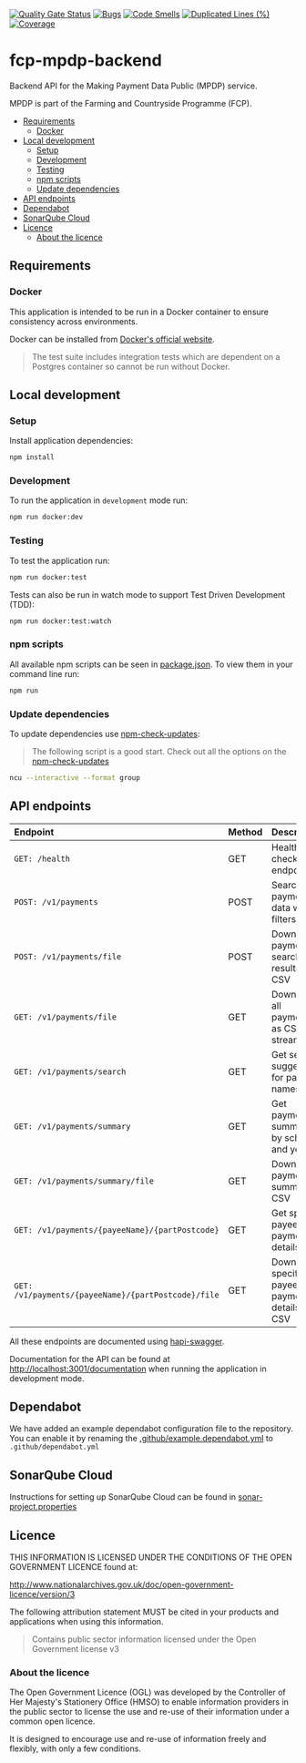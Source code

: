 [![Quality Gate Status](https://sonarcloud.io/api/project_badges/measure?project=DEFRA_fcp-mpdp-backend&metric=alert_status)](https://sonarcloud.io/summary/new_code?id=DEFRA_fcp-mpdp-backend)
[![Bugs](https://sonarcloud.io/api/project_badges/measure?project=DEFRA_fcp-mpdp-backend&metric=bugs)](https://sonarcloud.io/summary/new_code?id=DEFRA_fcp-mpdp-backend)
[![Code Smells](https://sonarcloud.io/api/project_badges/measure?project=DEFRA_fcp-mpdp-backend&metric=code_smells)](https://sonarcloud.io/summary/new_code?id=DEFRA_fcp-mpdp-backend)
[![Duplicated Lines (%)](https://sonarcloud.io/api/project_badges/measure?project=DEFRA_fcp-mpdp-backend&metric=duplicated_lines_density)](https://sonarcloud.io/summary/new_code?id=DEFRA_fcp-mpdp-backend)
[![Coverage](https://sonarcloud.io/api/project_badges/measure?project=DEFRA_fcp-mpdp-backend&metric=coverage)](https://sonarcloud.io/summary/new_code?id=DEFRA_fcp-mpdp-backend)

# fcp-mpdp-backend

Backend API for the Making Payment Data Public (MPDP) service.

MPDP is part of the Farming and Countryside Programme (FCP).

- [Requirements](#requirements)
  - [Docker](#docker)
- [Local development](#local-development)
  - [Setup](#setup)
  - [Development](#development)
  - [Testing](#testing)
  - [npm scripts](#npm-scripts)
  - [Update dependencies](#update-dependencies)
- [API endpoints](#api-endpoints)
- [Dependabot](#dependabot)
- [SonarQube Cloud](#sonarqube-cloud)
- [Licence](#licence)
  - [About the licence](#about-the-licence)

## Requirements

### Docker

This application is intended to be run in a Docker container to ensure consistency across environments.

Docker can be installed from [Docker's official website](https://docs.docker.com/get-docker/).

> The test suite includes integration tests which are dependent on a Postgres container so cannot be run without Docker.

## Local development

### Setup

Install application dependencies:

```bash
npm install
```

### Development

To run the application in `development` mode run:

```bash
npm run docker:dev
```

### Testing

To test the application run:

```bash
npm run docker:test
```

Tests can also be run in watch mode to support Test Driven Development (TDD):

```bash
npm run docker:test:watch
```

### npm scripts

All available npm scripts can be seen in [package.json](./package.json).
To view them in your command line run:

```bash
npm run
```

### Update dependencies

To update dependencies use [npm-check-updates](https://github.com/raineorshine/npm-check-updates):

> The following script is a good start. Check out all the options on
> the [npm-check-updates](https://github.com/raineorshine/npm-check-updates)

```bash
ncu --interactive --format group
```

## API endpoints

| Endpoint                                               | Method | Description                                      |
| :----------------------------------------------------- | :----- | :----------------------------------------------- |
| `GET: /health`                                         | GET    | Health check endpoint                            |
| `POST: /v1/payments`                                   | POST   | Search for payment data with filters             |
| `POST: /v1/payments/file`                              | POST   | Download payment search results as CSV          |
| `GET: /v1/payments/file`                               | GET    | Download all payments as CSV stream              |
| `GET: /v1/payments/search`                             | GET    | Get search suggestions for payee names          |
| `GET: /v1/payments/summary`                            | GET    | Get payment summary by scheme and year          |
| `GET: /v1/payments/summary/file`                       | GET    | Download payment summary as CSV                  |
| `GET: /v1/payments/{payeeName}/{partPostcode}`         | GET    | Get specific payee payment details              |
| `GET: /v1/payments/{payeeName}/{partPostcode}/file`    | GET    | Download specific payee payment details as CSV  |

All these endpoints are documented using [hapi-swagger](https://www.npmjs.com/package/hapi-swagger).

Documentation for the API can be found at [http://localhost:3001/documentation](http://localhost:3001/documentation) when running the application in development mode.

## Dependabot

We have added an example dependabot configuration file to the repository. You can enable it by renaming
the [.github/example.dependabot.yml](.github/example.dependabot.yml) to `.github/dependabot.yml`

## SonarQube Cloud

Instructions for setting up SonarQube Cloud can be found in [sonar-project.properties](./sonar-project.properties)

## Licence

THIS INFORMATION IS LICENSED UNDER THE CONDITIONS OF THE OPEN GOVERNMENT LICENCE found at:

<http://www.nationalarchives.gov.uk/doc/open-government-licence/version/3>

The following attribution statement MUST be cited in your products and applications when using this information.

> Contains public sector information licensed under the Open Government license v3

### About the licence

The Open Government Licence (OGL) was developed by the Controller of Her Majesty's Stationery Office (HMSO) to enable
information providers in the public sector to license the use and re-use of their information under a common open
licence.

It is designed to encourage use and re-use of information freely and flexibly, with only a few conditions.
